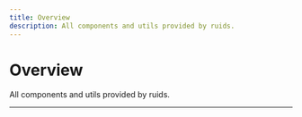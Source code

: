 ```yaml
---
title: Overview
description: All components and utils provided by ruids.
---
```


# Overview

All components and utils provided by ruids.

---
